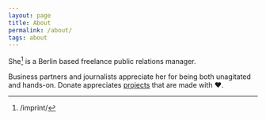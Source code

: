 ```yaml
---
layout: page
title: About
permalink: /about/
tags: about
---
```


She[^*] is a Berlin based freelance public relations manager. 
  
Business partners and journalists appreciate her for being both unagitated and hands-on. Donate appreciates [projects](/projects/) that are made with &#x2764;. 

[^*]: /imprint/
